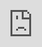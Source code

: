 <head>
<link rel="stylesheet" href="css/style.css" />
</head>

# Unnoticed Sounds
## Evangelos Alexiou - 1618795
### Abstract

In a fast-paced modern society where time is the most precious value in an ordinary person’s life, we, humans tend to live as a result of our memories by either worrying about the past for what has happened or being anxious about the future for what is about to happen. As a result, it seems as if we are kind of ignoring the most precious thing that life has to offer which is the present moment, being present and focusing on what is happening right now and how to make the most out of it instead of overthinking about the past and/or future. Due to my high appeal in meditation, mindfulness and experiencing reality in the present moment I decided to create a project based upon these particular terms. The title of the project is “The Unnoticed Sounds” and the inspiration for it came to my mind when I have had come across John Cage’s popular piece 4’33’’ in which he created a “silent” piece. As he explained the piece is not silent, instead, the music of the piece is any sound that will occur throughout its duration, either that will be somebody coughing or the noise of the traffic. What is fascinating and unique about this piece he said is that when you listen to a classical piece of music it will sound the same no matter how many times you listen to it but 4’33” will never sound the same because it is impossible for one to predict which sounds will take place when the piece is being performed. However, for my project I did not create a silent piece, instead, I recorded some of the sounds that happen on a daily basis around me yet I subconsciously ignore them probably due to the fact that my brain is so used to these sounds. The recordings include sounds from my house and my workplace, with some of them being the sound of the kettle while boiling some water, the deep fryer at work, etc. After I recorded these sounds, I arranged them in a specific order from start to finish, just as they happen in real life from the beginning of the day till the end of it. My main aim from this project is for people who will listen to it to be able to understand the principle behind it and then apply it in their own life with their own approach to it, hence being more in the moment and making the most out of it.

<br>
<head>
<link rel="stylesheet" href="css/style.css" />
</head>
<br>

# Video Explanation of the Unnoticed Sounds
<iframe src="https://www.youtube.com/watch?v=bZC25EGJ1uw" style="border: 0; top: 0; left: 0; width: 100%; height: 100%; position: absolute;" allowfullscreen="" scrolling="no"></iframe>

<br>

## Unnoticed Sounds Composition
<iframe width="100%" height="120" src="https://www.mixcloud.com/widget/iframe/?hide_cover=1&feed=%2Falex_sander_music%2Funnoticed-sounds-sonic-art-project%2F" frameborder="0" ></iframe>

<br>
<head>
<link rel="stylesheet" href="css/style.css" />
</head>

# References
<br>
John Cage's interview on what is silence:
<br>
https://www.youtube.com/watch?v=pcHnL7aS64Y
<br>
Neuroscience of Meditation (explanation of the importance of being in the present moment)
<br>
https://www.hindawi.com/journals/tswj/2006/740623/abs/
<br>



